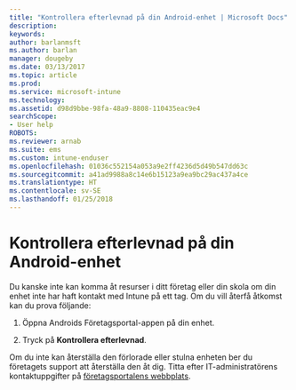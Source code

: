 ```yaml
---
title: "Kontrollera efterlevnad på din Android-enhet | Microsoft Docs"
description: 
keywords: 
author: barlanmsft
ms.author: barlan
manager: dougeby
ms.date: 03/13/2017
ms.topic: article
ms.prod: 
ms.service: microsoft-intune
ms.technology: 
ms.assetid: d98d9bbe-98fa-48a9-8808-110435eac9e4
searchScope:
- User help
ROBOTS: 
ms.reviewer: arnab
ms.suite: ems
ms.custom: intune-enduser
ms.openlocfilehash: 01036c552154a053a9e2ff4236d5d49b547dd63c
ms.sourcegitcommit: a41ad9988a8c14e6b15123a9ea9bc29ac437a4ce
ms.translationtype: HT
ms.contentlocale: sv-SE
ms.lasthandoff: 01/25/2018
---
```

# <a name="check-compliance-on-your-android-device"></a>Kontrollera efterlevnad på din Android-enhet

Du kanske inte kan komma åt resurser i ditt företag eller din skola om din enhet inte har haft kontakt med Intune på ett tag. Om du vill återfå åtkomst kan du prova följande:

1. Öppna Androids Företagsportal-appen på din enhet.

2. Tryck på **Kontrollera efterlevnad**.

Om du inte kan återställa den förlorade eller stulna enheten ber du företagets support att återställa den åt dig. Titta efter IT-administratörens kontaktuppgifter på [företagsportalens webbplats](https://portal.manage.microsoft.com#HelpDeskDialog).
